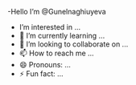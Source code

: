 -Hello  I’m @Gunelnaghiuyeva
- I’m interested in ...
- 🌱 I’m currently learning ...
- 💞️ I’m looking to collaborate on ...
- 📫 How to reach me ...
- 😄 Pronouns: ...
- ⚡ Fun fact: ...

<!---
Gunelnaghiuyeva/Gunelnaghiuyeva is a ✨ special ✨ repository because its `README.md` (this file) appears on your GitHub profile.
You can click the Preview link to take a look at your changes.
--->
